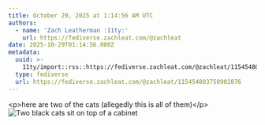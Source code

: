 ```yaml
---
title: October 29, 2025 at 1:14:56 AM UTC
authors:
  - name: 'Zach Leatherman :11ty:'
    url: https://fediverse.zachleat.com/@zachleat
date: 2025-10-29T01:14:56.000Z
metadata:
  uuid: >-
    11ty/import::rss::https://fediverse.zachleat.com/@zachleat/115454803750902876
  type: fediverse
  url: https://fediverse.zachleat.com/@zachleat/115454803750902876
---
```

\<p>here are two of the cats (allegedly this is all of them)\</p> ![Two black cats sit on top of a cabinet](/assets/161711e36f826ea1-e1dn1vzdGv8F.jpeg)